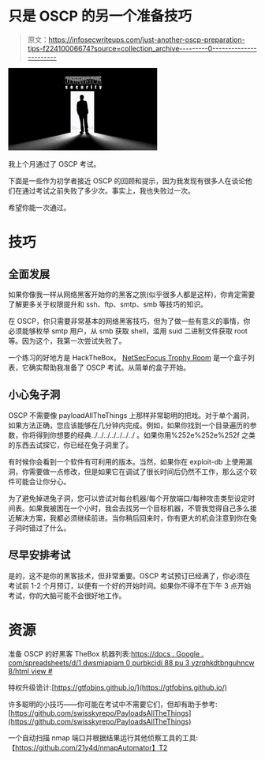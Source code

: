 # 只是 OSCP 的另一个准备技巧

> 原文：<https://infosecwriteups.com/just-another-oscp-preparation-tips-f22410006674?source=collection_archive---------0----------------------->

![](img/d61a82808966186d8d9cf913f2162dd1.png)

我上个月通过了 OSCP 考试。

下面是一些作为初学者接近 OSCP 的回顾和提示，因为我发现有很多人在谈论他们在通过考试之前失败了多少次。事实上，我也失败过一次。

希望你能一次通过。

# 技巧

## 全面发展

如果你像我一样从网络黑客开始你的黑客之旅(似乎很多人都是这样)，你肯定需要了解更多关于权限提升和 ssh、ftp、smtp、smb 等技巧的知识。

在 OSCP，你只需要非常基本的网络黑客技巧，但为了做一些有意义的事情，你必须能够枚举 smtp 用户，从 smb 获取 shell，滥用 suid 二进制文件获取 root 等。因为这个，我第一次尝试失败了。

一个练习的好地方是 HackTheBox。 [NetSecFocus Trophy Room](https://docs.google.com/spreadsheets/d/1dwSMIAPIam0PuRBkCiDI88pU3yzrqqHkDtBngUHNCw8/htmlview#) 是一个盒子列表，它确实帮助我准备了 OSCP 考试。从简单的盒子开始。

## 小心兔子洞

OSCP 不需要像 payloadAllTheThings 上那样非常聪明的把戏。对于单个漏洞，如果方法正确，您应该能够在几分钟内完成。例如，如果你找到一个目录遍历的参数，你将得到你想要的经典../../../../../../../ <secret files="">。如果你用%252e%252e%252f 之类的东西去试探它，你已经在兔子洞里了。</secret>

有时候你会看到一个软件有可利用的版本。当然，如果你在 exploit-db 上使用漏洞，你需要做一点修改，但是如果它在调试了很长时间后仍然不工作，那么这个软件可能会让你分心。

为了避免掉进兔子洞，您可以尝试对每台机器/每个开放端口/每种攻击类型设定时间表。如果我被困在一个小时，我会去找另一个目标机器，不管我觉得自己多么接近解决方案，我都必须继续前进。当你稍后回来时，你有更大的机会注意到你在兔子洞时错过了什么。

## 尽早安排考试

是的，这不是你的黑客技术，但非常重要。OSCP 考试预订已经满了，你必须在考试前 1-2 个月预订，以便有一个好的开始时间。如果你不得不在下午 3 点开始考试，你的大脑可能不会很好地工作。

# 资源

准备 OSCP 的好黑客 TheBox 机器列表:[https://docs . Google . com/spreadsheets/d/1 dwsmiapiam 0 purbkcidi 88 pu 3 yzrqhkdtbnguhncw 8/html view #](https://docs.google.com/spreadsheets/d/1dwSMIAPIam0PuRBkCiDI88pU3yzrqqHkDtBngUHNCw8/htmlview#)

特权升级诡计:[https://gtfobins.github.io/](https://gtfobins.github.io/)

许多聪明的小技巧——你可能在考试中不需要它们，但却有助于参考:[https://github.com/swisskyrepo/PayloadsAllTheThings](https://github.com/swisskyrepo/PayloadsAllTheThings)

一个自动扫描 nmap 端口并根据结果运行其他侦察工具的工具:【https://github.com/21y4d/nmapAutomator】T2